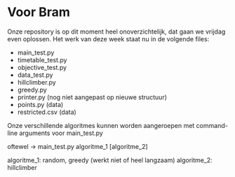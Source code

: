 # Voor Bram

Onze repository is op dit moment heel onoverzichtelijk, dat gaan we vrijdag even oplossen. Het werk van deze week staat nu in de volgende files:
- main_test.py
- timetable_test.py
- objective_test.py
- data_test.py
- hillclimber.py
- greedy.py
- printer.py (nog niet aangepast op nieuwe structuur)
- points.py (data)
- restricted.csv (data)

Onze verschillende algoritmes kunnen worden aangeroepen met command-line arguments voor main_test.py

oftewel -> main_test.py algoritme_1 [algoritme_2]

algoritme_1: random, greedy (werkt niet of heel langzaam)
algoritme_2: hillclimber
